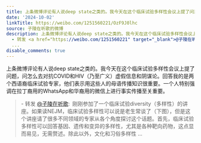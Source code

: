 ```yaml
---
title: 上条微博评论有人说deep state之类的。我今天在这个临床试验多样性会议上提了问题，问怎么去对抗COVID和HIV（乃至广义）虚假信息和阴谋论。回答我的是两个西语裔...
date: '2024-10-02'
linkTitle: https://weibo.com/1251560221/OzF9J0lhc
source: 子陵在听歌的微博
description: 上条微博评论有人说deep state之类的。我今天在这个临床试验多样性会议上提了问题，问怎么去对抗COVID和HIV（乃至广义）虚假信息和阴谋论。回答我的是两个西语裔临床试验专家，他们表示用这些人的母语传播知识很重要。一个人特别强调在拉丁裔用的WhatsApp和华裔用的微信上进行事实传播至关重要。<br><blockquote>
  - 转发 <a href="https://weibo.com/1251560221" target="_blank">@子陵在听歌</a>: 刚刚参加了一个临床试验diversity（多样性）的讲座。如果读NEJM，临床试验多样性可以说是老生常谈了（下图），但是这个讲座请了很多不同领域的专家从各个角度探讨这个话题。首先，临床试验多样性可以回答基因、遗传和变异的多样性，尤其是各种靶向药物，这点显而易见，无需赘述。除此以外，文化和习俗多样性
  ...
disable_comments: true
---
```

上条微博评论有人说deep state之类的。我今天在这个临床试验多样性会议上提了问题，问怎么去对抗COVID和HIV（乃至广义）虚假信息和阴谋论。回答我的是两个西语裔临床试验专家，他们表示用这些人的母语传播知识很重要。一个人特别强调在拉丁裔用的WhatsApp和华裔用的微信上进行事实传播至关重要。<br><blockquote> - 转发 <a href="https://weibo.com/1251560221" target="_blank">@子陵在听歌</a>: 刚刚参加了一个临床试验diversity（多样性）的讲座。如果读NEJM，临床试验多样性可以说是老生常谈了（下图），但是这个讲座请了很多不同领域的专家从各个角度探讨这个话题。首先，临床试验多样性可以回答基因、遗传和变异的多样性，尤其是各种靶向药物，这点显而易见，无需赘述。除此以外，文化和习俗多样性 ...